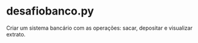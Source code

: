 # desafiobanco.py
Criar um sistema bancário com as operações: sacar, depositar e visualizar extrato.
